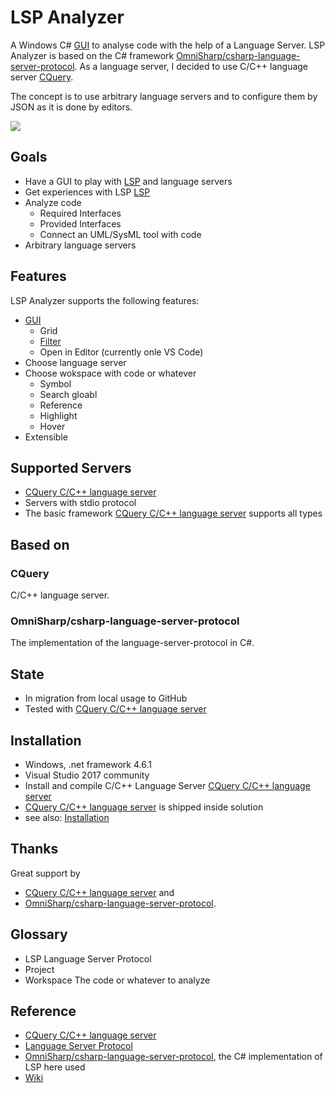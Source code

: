 # LSP Analyzer

A Windows C# [GUI](../../wiki/Gui) to analyse code with the help of a Language Server. LSP Analyzer is based on the C# framework [OmniSharp/csharp-language-server-protocol](https://github.com/OmniSharp/csharp-language-server-protocol). As a language server, I decided to use C/C++ language server [CQuery](https://github.com/cquery-project/cquery).

The concept is to use arbitrary language servers and to configure them by JSON as it is done by editors.

![](../../wiki/images/LspAnalyzer.png)

## Goals

- Have a GUI to play with [LSP](https://microsoft.github.io/language-server-protocol/) and language servers
- Get experiences with LSP [LSP](https://microsoft.github.io/language-server-protocol/)
- Analyze code
  - Required Interfaces
  - Provided Interfaces
  - Connect an UML/SysML tool with code
- Arbitrary language servers

## Features

LSP Analyzer supports the following features:

- [GUI](../../wiki/Gui)
  - Grid
  - [Filter](../../wiki/Filter)
  - Open in Editor (currently onle VS Code) 
- Choose language server
- Choose wokspace with code or whatever
  - Symbol
  - Search gloabl
  - Reference
  - Highlight
  - Hover
- Extensible

## Supported Servers

-  [CQuery C/C++ language server](https://github.com/cquery-project/cquery)
-  Servers with stdio protocol
-  The basic framework [CQuery C/C++ language server](https://github.com/cquery-project/cquery) supports all types


## Based on

### CQuery

C/C++ language server.

### OmniSharp/csharp-language-server-protocol

The implementation of the language-server-protocol in C#. 

## State

-  In migration from local usage to GitHub
-  Tested with [CQuery C/C++ language server](https://github.com/cquery-project/cquery) 

## Installation

-  Windows, .net framework 4.6.1
-  Visual Studio 2017 community
-  Install and compile C/C++ Language Server [CQuery C/C++ language server](https://github.com/cquery-project/cquery)
-  [CQuery C/C++ language server](https://github.com/cquery-project/cquery) is shipped inside solution
-  see also: [Installation](../../wiki/Installation)

## Thanks

Great support by 

- [CQuery C/C++ language server](https://github.com/cquery-project/cquery) and 
- [OmniSharp/csharp-language-server-protocol](https://github.com/OmniSharp/csharp-language-server-protocol).

## Glossary

- LSP Language Server Protocol
- Project
- Workspace The code or whatever to analyze

## Reference 

- [CQuery C/C++ language server](https://github.com/cquery-project/cquery)
- [Language Server Protocol](https://microsoft.github.io/language-server-protocol/)
- [OmniSharp/csharp-language-server-protocol](https://github.com/OmniSharp/csharp-language-server-protocol), the C# implementation of LSP here used
- [Wiki](../../wiki)




 